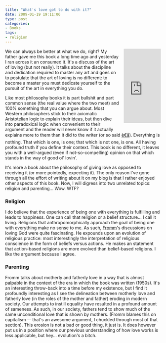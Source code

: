```yaml
---
title: "What's love got to do with it?"
date: 2009-01-19 19:11:06
type: post
categories:
- Books
tags:
- religion
---
```


<iframe src="http://rcm.amazon.com/e/cm?t=lethargy-20&amp;o=1&amp;p=8&amp;l=as1&amp;asins=0061129739&amp;fc1=000000&amp;IS2=1&amp;lt1=_blank&amp;m=amazon&amp;lc1=0000FF&amp;bc1=000000&amp;bg1=FFFFFF&amp;f=ifr" style="float: right; margin-left: 1em; margin-bottom: 1em; width: 120px; height: 240px;" marginwidth="0" marginheight="0" frameborder="0" scrolling="no"></iframe>  <p>We can always be better at what we do, right?  My father gave me this book a long time ago and yesterday I ran across it an consumed it.  It's a discuss of the art of loving (but not really).  It talks about the discipline and dedication required to master any art and goes on to postulate that the art of loving is no different: to become a master you must dedicate yourself to the pursuit of the art in everything you do.</p>  <p>Like most philosophy books it is part bullshit and part common sense (the real value where the two meet) and 100% something that you can argue about.  Most Western philosophers stick to their axiomatic Aristotelian logic to explain their ideas, but then dive into paradoxical logic when convenient to their argument and the reader will never know if it actually explains more to them than it did to the writer (or so said <a href="http://en.wikipedia.org/wiki/Laozi">è€å­</a>).  Everything is nothing.  That which is one, is one; that which is not one, is one.  All having profound truth if you define their context.  This book is no different, it leaves you with a well-argued (even if not-so-compelling) opinion on that which stands in the way of good ol' lovin'.</p>  <p>It's more a book about the philosophy of giving love as opposed to receiving it (or more pointedly, expecting it).  The only reason I've gone through all the effort of writing about it on my blog is that I rather enjoyed other aspects of this book.  Now, I will digress into two unrelated topics: religion and parenting... Wow.  WTF?</p>  <h3>Religion</h3>  <p>I do believe that the experience of being one with everything is fulfilling and leads to happiness.  One can call that religion or a belief structure... I call it living.  Religions that anthropomorphically approach the goal of being one with everything make no sense to me.  As such, <a href="http://en.wikipedia.org/wiki/Erich_Fromm">Fromm</a>'s discussions on loving God were quite fascinating.  He expounds upon an evolution of religious practice: most interestingly the interpretation of religious conscience in the form of beliefs versus actions.  He makes an statement that action-based religions are more evolved than belief-based religions.  I like the argument because I agree.</p>  <h3>Parenting</h3>  <p>Fromm talks about motherly and fatherly love in a way that is almost palpable in the context of the era in which the book was written (1950s).  It's an interesting throw-back into a time before my existence, but I find it profoundly interesting as I see the delineation between motherly love and fatherly love (in the roles of the mother and father) eroding in modern society.  Our attempts to instill equality have resulted in a profound amount of sameness.  As such, in our society, fathers tend to show much of the same unconditional love that is shown by mothers. (Fromm blames this on capitalism -- that's an awesome argument, I chuckled through most of that section).  This erosion is not a bad or good thing, it just is.  It does however put us in a position where our previous understanding of how love works is less applicable, but hey... evolution's a bitch.</p>
